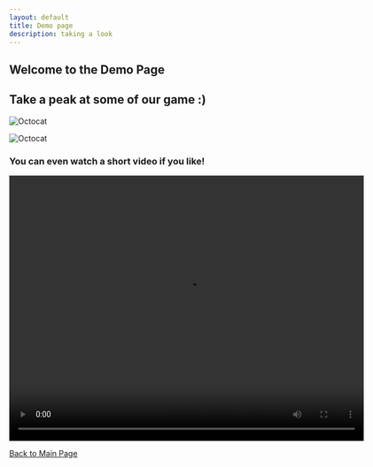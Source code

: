 ```yaml
---
layout: default
title: Demo page 
description: taking a look 
---
```


## Welcome to the Demo Page

## Take a peak at some of our game :)
![Octocat](https://github.githubassets.com/images/icons/emoji/octocat.png)

![Octocat](https://github.githubassets.com/images/icons/emoji/octocat.png)

### You can even watch a short video if you like! 
<video src="/home/irene/eneri4.github.io/softdes_final_recording_25.mp4" width="640" height="480" controls></video>

[Back to Main Page](./)
 